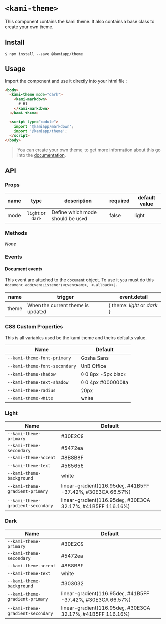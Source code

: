 # `<kami-theme>`

This component contains the kami theme. It also contains a base class to create your own theme.

## Install 

```console
$ npm install --save @kamiapp/theme
```

## Usage

Import the component and use it directly into your html file :

```html
<body>
  <kami-theme mode="dark">
    <kami-markdown>
      # H1
    </kami-markdown>
  </kami-theme>

  <script type="module">
    import '@kamiapp/markdown';
    import '@kamiapp/theme';
  </script>
</body>
```

> You can create your own theme, to get more information about this go into the [documentation]().


## API
### Props

| name        |  type                 | description                  | required | default value                  |
|------------ |:---------------------:|------------------------------|----------|--------------------------------|
| mode        | `light` or `dark`        | Define which mode should be used | false     | light                               |


### Methods
*None*

### Events

#### Document events

This event are attached to the `document` object. To use it you must do this `document.addEventListener(<EventName>, <Callback>)`.


| name            |  trigger                                | event.detail                                   |
|---------------- |-----------------------------------------|------------------------------------------------|
| theme    | When the current theme is updated   |  { theme: *light* or *dark* }   |


### CSS Custom Properties

This is all variables used be the kami theme and theirs defaults value.

| Name | Default |
| ------------------------------------- | --------------------------------------------------
| ``--kami-theme-font-primary``    | Gosha Sans    | 
| ``--kami-theme-font-secondary``    |  UnB Office  | 
| ``--kami-theme-shadow``    |  0 0 8px -5px black  | 
| ``--kami-theme-text-shadow``    |  0 0 4px #0000008a  | 
| ``--kami-theme-radius``    |  20px  | 
| ``--kami-theme-white``    | white  | 

### Light

| Name | Default |
| ------------------------------------- | --------------------------------------------------
| ``--kami-theme-primary``    | #30E2C9    | 
| ``--kami-theme-secondary``    |  #5472ea  | 
| ``--kami-theme-accent``    |  #8B8B8F  | 
| ``--kami-theme-text``    |  #565656  | 
| ``--kami-theme-background``    |  white  | 
| ``--kami-theme-gradient-primary``    | linear-gradient(116.95deg, #41B5FF -37.42%, #30E3CA 66.57%)  | 
| ``--kami-theme-gradient-secondary``    | linear-gradient(116.95deg, #30E3CA 32.17%, #41B5FF 116.16%) | 

### Dark

| Name | Default |
| ------------------------------------- | --------------------------------------------------
| ``--kami-theme-primary``    | #30E2C9    | 
| ``--kami-theme-secondary``    |  #5472ea  | 
| ``--kami-theme-accent``    |  #8B8B8F  | 
| ``--kami-theme-text``    |  white  | 
| ``--kami-theme-background``    |  #303032  | 
| ``--kami-theme-gradient-primary``    | linear-gradient(116.95deg, #41B5FF -37.42%, #30E3CA 66.57%)   | 
| ``--kami-theme-gradient-secondary``    | linear-gradient(116.95deg, #30E3CA 32.17%, #41B5FF 116.16%)   | 